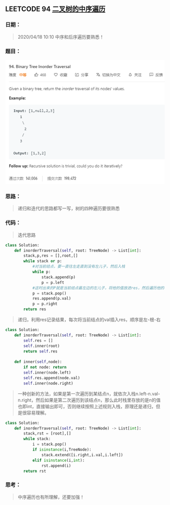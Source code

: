 ## LEETCODE 94 [二叉树的中序遍历](https://leetcode-cn.com/problems/binary-tree-inorder-traversal/)

### 日期：

> 2020/04/18 10:10 中序和后序遍历要熟悉！

### 题目：

![text](https://github.com/zjuzhfbloodz/LeetCode/blob/master/questions/0094.png?raw=true)

### 思路：

> 递归和迭代的思路都写一写，树的四种遍历要很熟悉
### 代码：

> 迭代思路
>

```python
class Solution:
    def inorderTraversal(self, root: TreeNode) -> List[int]:
        stack,p,res = [],root,[]
        while stack or p:
            #对当前结点，要一直往左走直到没有左儿子，然后入栈
            while p:
                stack.append(p)
                p = p.left
            #这时出来的P就是当前结点最左边的左儿子，将他的值放进res，然后遍历他的右子树，此时如果没有				右子树，则新P为NONE，下一个P就是stack.pop()，也就是当前结点的父亲，实现回溯
            p = stack.pop()
            res.append(p.val)
            p = p.right
        return res
```
> 递归，利用res记录结果，每次将当前结点的val插入res，顺序是左-根-右
```python
class Solution:
    def inorderTraversal(self, root: TreeNode) -> List[int]:
        self.res = []
        self.inner(root)
        return self.res

    def inner(self,node):
        if not node: return
        self.inner(node.left)
        self.res.append(node.val)
        self.inner(node.right)
```
> 一种创新的方法，如果是第一次遍历到某结点n，就依次入栈n.left-n.val-n.right，然后如果是第二次遍历到该结点n，那么此时栈里存放的是n的值也即int，直接输出即可，否则继续按照上述规则入栈，原理还是递归，但是很容易理解。
```python
class Solution:
    def inorderTraversal(self, root: TreeNode) -> List[int]:
        stack,rst = [root],[]
        while stack:
            i = stack.pop()
            if isinstance(i,TreeNode):
                stack.extend([i.right,i.val,i.left])
            elif isinstance(i,int):
                rst.append(i)
        return rst
```

### 思考：

> 中序遍历也有所理解，还要加强！

